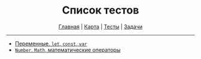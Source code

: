 <div align="center">

# Список тестов

[Главная](https://github.com/dollaween/junior-roadmap/)
|
[Карта](/roadmap/README.md)
|
[Тесты](/tests/README.md)
|
[Задачи](/tasks/README.md)

</div>

---

* [Переменные. `let`, `const`, `var`](./variables.md)
* [`Number`, `Math`, математические операторы](./numbers.md)
